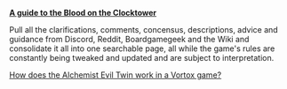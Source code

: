 **[A guide to the Blood on the Clocktower](https://cfailde.github.io/BotC-guide/BotC%20Guide.html)**

Pull all the clarifications, comments, concensus, descriptions, advice and guidance
from Discord, Reddit, Boardgamegeek and the Wiki
and consolidate it all into one searchable page,
all while the game's rules are constantly being tweaked and updated and are subject to interpretation.

[How does the Alchemist Evil Twin work in a Vortox game?](https://cfailde.github.io/BotC-guide/BotC%20Guide.html?keywords=Alchemist%2CEvil%20Twin%2CVortox)